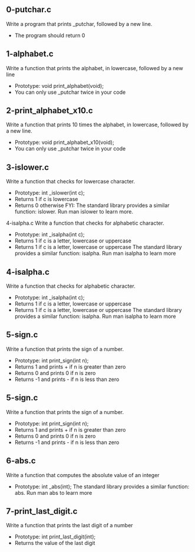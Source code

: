 ## 0-putchar.c 
Write a program that prints _putchar, followed by a new line.
 - The program should return 0

## 1-alphabet.c 
Write a function that prints the alphabet, in lowercase, followed by a new line 
- Prototype: void print_alphabet\(void\); 
- You can only use _putchar twice in your code

## 2-print_alphabet_x10.c 
Write a function that prints 10 times the alphabet, in lowercase, followed by a new line. 
- Prototype: void print_alphabet_x10\(void\); 
- You can only use _putchar twice in your code

## 3-islower.c 
Write a function that checks for lowercase character.
- Prototype: int _islower\(int c\); 
- Returns 1 if c is lowercase 
- Returns 0 otherwise 
FYI: The standard library provides a similar function: islower. Run man islower to learn more.

4-isalpha.c 
Write a function that checks for alphabetic character. 
- Prototype: int _isalpha\(int c\); 
- Returns 1 if c is a letter, lowercase or uppercase 
- Returns 1 if c is a letter, lowercase or uppercase 
The standard library provides a similar function: isalpha. Run man isalpha to learn more

## 4-isalpha.c 
Write a function that checks for alphabetic character. 
- Prototype: int _isalpha\(int c\); 
- Returns 1 if c is a letter, lowercase or uppercase 
- Returns 1 if c is a letter, lowercase or uppercase 
The standard library provides a similar function: isalpha. Run man isalpha to learn more

## 5-sign.c 
Write a function that prints the sign of a number. 
- Prototype: int print_sign\(int n\); 
- Returns 1 and prints + if n is greater than zero 
- Returns 0 and prints 0 if n is zero 
- Returns -1 and prints - if n is less than zero

## 5-sign.c 
Write a function that prints the sign of a number. 
- Prototype: int print_sign\(int n\); 
- Returns 1 and prints + if n is greater than zero 
- Returns 0 and prints 0 if n is zero 
- Returns -1 and prints - if n is less than zero

## 6-abs.c 
Write a function that computes the absolute value of an integer 
- Prototype: int _abs\(int\); 
The standard library provides a similar function: abs. Run man abs to learn more

## 7-print_last_digit.c 
Write a function that prints the last digit of a number 
- Prototype: int print_last_digit\(int\); 
- Returns the value of the last digit
